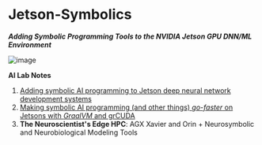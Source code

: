 # Jetson-Symbolics
**_Adding Symbolic Programming Tools to the NVIDIA Jetson GPU DNN/ML Environment_**

 ![image](https://user-images.githubusercontent.com/71346897/172037459-ceeb21c4-8f24-4882-b87f-e4eeaaa07608.png)


**AI Lab Notes**
 1. [Adding symbolic AI programming to Jetson deep neural network development systems](https://github.com/rtrelease/Jetson-Symbolics/blob/main/Adding%20symbolic%20programming%20tools%20to%20Jetson.md)
 2. [Making symbolic AI programming (and other things) *go-faster* on Jetsons with *GraalVM* and grCUDA](https://github.com/rtrelease/Jetson-Symbolics/blob/main/AI%20Lab%20Notes2a.md)
3. **The Neuroscientist's Edge HPC**: AGX Xavier and Orin + Neurosymbolic and Neurobiological Modeling Tools

